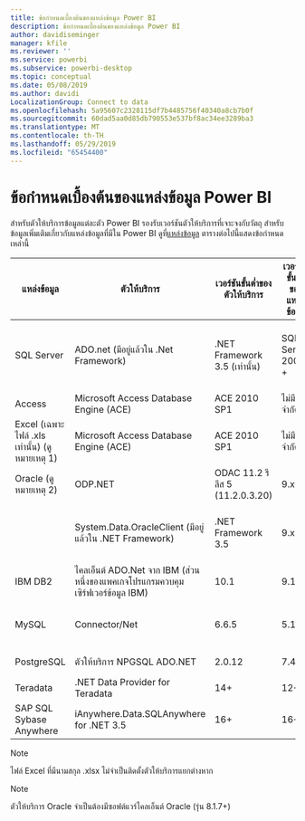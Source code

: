 ```yaml
---
title: ข้อกำหนดเบื้องต้นของแหล่งข้อมูล Power BI
description: ข้อกำหนดเบื้องต้นของแหล่งข้อมูล Power BI
author: davidiseminger
manager: kfile
ms.reviewer: ''
ms.service: powerbi
ms.subservice: powerbi-desktop
ms.topic: conceptual
ms.date: 05/08/2019
ms.author: davidi
LocalizationGroup: Connect to data
ms.openlocfilehash: 5a95607c2328115df7b4485756f40340a8cb7b0f
ms.sourcegitcommit: 60dad5aa0d85db790553e537bf8ac34ee3289ba3
ms.translationtype: MT
ms.contentlocale: th-TH
ms.lasthandoff: 05/29/2019
ms.locfileid: "65454400"
---
```

# <a name="power-bi-data-source-prerequisites"></a>ข้อกำหนดเบื้องต้นของแหล่งข้อมูล Power BI
สำหรับตัวให้บริการข้อมูลแต่ละตัว Power BI รองรับเวอร์ชันตัวให้บริการที่เจาะจงกับวัตถุ สำหรับข้อมูลเพิ่มเติมเกี่ยวกับแหล่งข้อมูลที่มีใน Power BI ดูที่[แหล่งข้อมูล](desktop-data-sources.md) ตารางต่อไปนี้แสดงข้อกำหนดเหล่านี้

| แหล่งข้อมูล | ตัวให้บริการ | เวอร์ชันขั้นต่ำของตัวให้บริการ | เวอร์ชันขั้นต่ำของแหล่งข้อมูล | วัตถุในแหล่งข้อมูลที่สนับสนุน | ลิงก์ดาวน์โหลด |
| --- | --- | --- | --- | --- | --- |
| SQL Server |ADO.net (มีอยู่แล้วใน .Net Framework) |.NET Framework 3.5 (เท่านั้น) |SQL Server 2005 + |ตาราง/มุมมอง, ฟังก์ชันสเกลา, ฟังก์ชันตาราง |รวมอยู่ใน .NET Framework 3.5 หรือใหม่กว่า |
| Access |Microsoft Access Database Engine (ACE) |ACE 2010 SP1 |ไม่มีข้อจำกัด |ตาราง/มุมมอง |[ลิงก์ดาวน์โหลด](http://go.microsoft.com/fwlink/?linkid=285987&clcid=0x409) |
| Excel (เฉพาะไฟล์ .xls เท่านั้น) (ดูหมายเหตุ 1) |Microsoft Access Database Engine (ACE) |ACE 2010 SP1 |ไม่มีข้อจำกัด |ตาราง, แผ่นงาน |[ลิงก์ดาวน์โหลด](http://go.microsoft.com/fwlink/?linkid=285987&clcid=0x409) |
| Oracle (ดูหมายเหตุ 2) |ODP.NET |ODAC 11.2 รีลีส 5 (11.2.0.3.20) |9.x+ |ตาราง/มุมมอง |[ลิงก์ดาวน์โหลด](http://go.microsoft.com/fwlink/?linkid=272376&clcid=0x409) |
| | System.Data.OracleClient (มีอยู่แล้วใน .NET Framework) |.NET Framework 3.5 |9.x+ |ตาราง/มุมมอง |รวมอยู่ใน .NET Framework 3.5 หรือใหม่กว่า |
| IBM DB2 |ไคลเอ็นต์ ADO.Net จาก IBM (ส่วนหนึ่งของแพคเกจโปรแกรมควบคุมเซิร์ฟเวอร์ข้อมูล IBM) |10.1 |9.1+ |ตาราง/มุมมอง |[ลิงก์ดาวน์โหลด](http://go.microsoft.com/fwlink/?linkid=274911&clcid=0x409) |
| MySQL |Connector/Net |6.6.5 |5.1 |ตาราง/มุมมอง, ฟังก์ชันสเกลา |[ลิงก์ดาวน์โหลด](http://go.microsoft.com/fwlink/?linkid=278885&clcid=0x409) |
| PostgreSQL |ตัวให้บริการ NPGSQL ADO.NET |2.0.12 |7.4 |ตาราง/มุมมอง |[ลิงก์ดาวน์โหลด](http://go.microsoft.com/fwlink/?linkid=282716&clcid=0x409) |
| Teradata |.NET Data Provider for Teradata |14+ |12+ |ตาราง/มุมมอง |[ลิงก์ดาวน์โหลด](http://go.microsoft.com/fwlink/?linkid=278886&clcid=0x409) |
| SAP SQL Sybase Anywhere |iAnywhere.Data.SQLAnywhere for .NET 3.5 |16+ |16+ |ตาราง/มุมมอง |[ลิงก์ดาวน์โหลด](http://go.microsoft.com/fwlink/?linkid=324846) |

>[!NOTE]
>ไฟล์ Excel ที่มีนามสกุล .xlsx ไม่จำเป็นติดตั้งตัวให้บริการแยกต่างหาก

>[!NOTE]
>ตัวให้บริการ Oracle จำเป็นต้องมีซอฟต์แวร์ไคลเอ็นต์ Oracle (รุ่น 8.1.7+)
> 
> 

